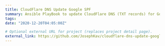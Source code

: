 ```yaml
---
title: CloudFlare DNS Update Google SPF
summary: Ansible PlayBook to update CloudFlare DNS (TXT records) for Google SPF
tags:
date: "2020-12-20T04:05:00Z"

# Optional external URL for project (replaces project detail page).
external_link: https://github.com/JosephKav/cloudflare-dns-update-google-spf
---
```

